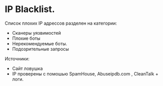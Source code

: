 # IP Blacklist.
Список плохих IP адрессов разделен на категории:
- Сканеры уязвимостей
- Плохие боты
- Нерекомендуемые боты.
- Подозрительные запросы

Источники:
- Сайт ловушка
- IP проверены с помошью SpamHouse, Abuseipdb.com , CleanTalk + логи.
